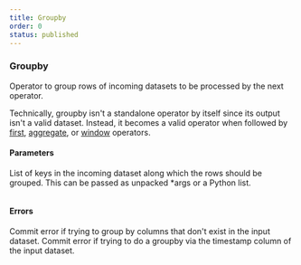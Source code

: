 ```yaml
---
title: Groupby
order: 0
status: published
---
```

### Groupby
Operator to group rows of incoming datasets to be processed by the next operator.

Technically, groupby isn't a standalone operator by itself since its output isn't
a valid dataset. Instead, it becomes a valid operator when followed by 
[first](/api-reference/operators#first), [aggregate](/api-reference/operators#aggregate), 
or [window](/api-reference/operators#window) operators.

#### Parameters

<Expandable title="keys" type="List[str]">
List of keys in the incoming dataset along which the rows should be grouped. This
can be passed as unpacked *args or a Python list.
</Expandable>

<pre snippet="api-reference/operators/groupby#basic" status="success"
    message="Groupby category before using first">
</pre>

#### Errors
<Expandable title="Grouping by non-existent columns">
Commit error if trying to group by columns that don't exist in the input dataset.
</Expandable>

<Expandable title="Grouping by timestamp column">
Commit error if trying to do a groupby via the timestamp column of the input dataset.
</Expandable>

<pre snippet="api-reference/operators/groupby#non_existent_column" status="error"
    message="Groupby using a non-existent column">
</pre>
